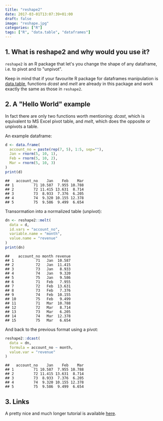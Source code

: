 ```yaml
---
title: "reshape2"
date: 2017-03-01T13:07:39+01:00
draft: false
image: "reshape.jpg"
categories: ["R"]
tags: ["R", "data.table", "dataframes"]
---
```







## 1. What is reshape2 and why would you use it?

`reshape2` is an R package that let's you change the shape of any dataframe, i.e. to pivot and to "unpivot".

Keep in mind that if your favourite R package for dataframes manipulation is [data.table](http://tomis9.com/data.table), functions *dcast* and *melt* are already in this package and work exactly the same as those in `reshape2`.

## 2. A "Hello World" example

In fact there are only two functions worth mentioning: *dcast*, which is equivalent to MS Excel pivot table, and *melt*, which does the opposite or unpivots a table.

An example dataframe:

```r
d <- data.frame(
  account_no = paste(rep(7, 5), 1:5, sep=""),
  Jan = rnorm(5, 10, 1),
  Feb = rnorm(5, 10, 2),
  Mar = rnorm(5, 10, 3)
)
print(d)
```

```
##   account_no    Jan    Feb    Mar
## 1         71 10.587  7.955 10.788
## 2         72 11.415 13.631  8.714
## 3         73  8.933  7.376  6.205
## 4         74  9.320 10.155 12.378
## 5         75  9.586  9.499  6.654
```

Transormation into a normalized table (unpivot):

```r
dn <- reshape2::melt(
  data = d, 
  id.vars = "account_no", 
  variable.name = "month", 
  value.name = "revenue"
)
print(dn)
```

```
##    account_no month revenue
## 1          71   Jan  10.587
## 2          72   Jan  11.415
## 3          73   Jan   8.933
## 4          74   Jan   9.320
## 5          75   Jan   9.586
## 6          71   Feb   7.955
## 7          72   Feb  13.631
## 8          73   Feb   7.376
## 9          74   Feb  10.155
## 10         75   Feb   9.499
## 11         71   Mar  10.788
## 12         72   Mar   8.714
## 13         73   Mar   6.205
## 14         74   Mar  12.378
## 15         75   Mar   6.654
```

And back to the previous format using a pivot:

```r
reshape2::dcast(
  data = dn, 
  formula = account_no ~ month, 
  value.var = "revenue"
)
```

```
##   account_no    Jan    Feb    Mar
## 1         71 10.587  7.955 10.788
## 2         72 11.415 13.631  8.714
## 3         73  8.933  7.376  6.205
## 4         74  9.320 10.155 12.378
## 5         75  9.586  9.499  6.654
```

## 3. Links

A pretty nice and much longer tutorial is available [here](https://seananderson.ca/2013/10/19/reshape/).
